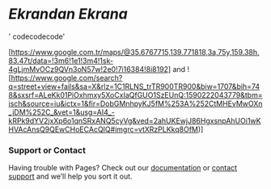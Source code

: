 # _Ekrandan Ekrana_
' codecodecode'

[https://www.google.com.tr/maps/@35.6767715,139.771818,3a,75y,159.38h,83.47t/data=!3m6!1e1!3m4!1sk-4gLjmMvOCz9QVn3oN57w!2e0!7i16384!8i8192] and ![https://www.google.com/search?q=street+view+fails&sa=X&rlz=1C1RLNS_trTR900TR900&biw=1707&bih=748&sxsrf=ALeKk01PiOxhmxy5XoCxIaQfGUO1SzEUnQ:1590222043779&tbm=isch&source=iu&ictx=1&fir=DobGMnhpyKJ5fM%253A%252CtMHEvMwOXn_jDM%252C_&vet=1&usg=AI4_-kRPk9dYV2jxXp6o1qnSRxANQ5cyVg&ved=2ahUKEwjJ86HgxsnpAhUOi1wKHVAcAnsQ9QEwCHoECAcQIQ#imgrc=vtXRzPLKkq8OfM)]


### Support or Contact

Having trouble with Pages? Check out our [documentation](https://help.github.com/categories/github-pages-basics/) or [contact support](https://github.com/contact) and we’ll help you sort it out.
